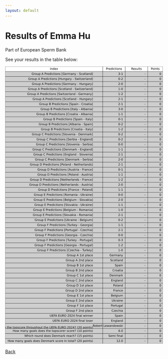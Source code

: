 ```yaml
---
layout: default
---
```


# Results of Emma Hu 
    
Part of European Sperm Bank
    
See your results in the table below:
    
![Emma Hu](./user_plots/Emma_Hu.svg?raw=true)

[Back](https://christianbanggribsvad.github.io/em_spillet.github.io/)